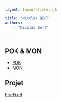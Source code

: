 ```yaml
---
layout: layout/fiche.njk

title: "Nicolas BERT"
authors:
    - "Nicolas Bert"

---
```


## POK & MON

* [POK](./pok)
* [MON](./mon)

## Projet

[FirePixel](../../../projets/2022-2023/FirePixel/)
